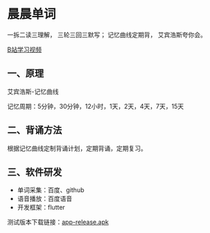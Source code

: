 # 晨晨单词
一拆二读三理解，
三轮三回三默写；
记忆曲线定期背，
艾宾浩斯夸你会。

[B站学习视频](https://www.bilibili.com/video/BV1g24y1e7pt?share_source=copy_web)

## 一、原理

艾宾浩斯-记忆曲线

记忆周期：5分钟，30分钟，12小时，1天，2天，4天，7天，15天

## 二、背诵方法

根据记忆曲线定制背诵计划，定期背诵，定期复习。

## 三、软件研发

- 单词采集：百度、github
- 语音播放：百度语音
- 开发框架：flutter

测试版本下载链接：[app-release.apk](https://github.com/lyming99/english/releases/download/1.0/app-release.apk)
